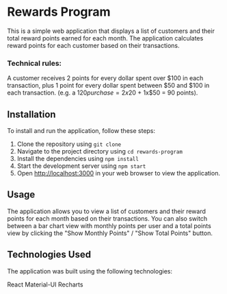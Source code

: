 # Rewards Program

This is a simple web application that displays a list of customers and their total reward points earned for each month. The application calculates reward points for each customer based on their transactions.

### Technical rules:
A customer receives 2 points for every dollar spent over $100 in each transaction, plus 1 point for every dollar spent between $50 and $100 in each transaction. (e.g. a $120 purchase = 2x$20 + 1x$50 = 90 points).

## Installation

To install and run the application, follow these steps:

1. Clone the repository using `git clone`
2. Navigate to the project directory using `cd rewards-program`
3. Install the dependencies using `npm install`
4. Start the development server using `npm start`
5. Open [http://localhost:3000](http://localhost:3000) in your web browser to view the application.

## Usage

The application allows you to view a list of customers and their reward points for each month based on their transactions. You can also switch between a bar chart view with monthly points per user and a total points view by clicking the "Show Monthly Points" / "Show Total Points" button.

## Technologies Used
The application was built using the following technologies:

React
Material-UI
Recharts